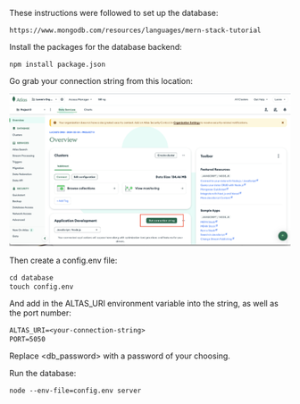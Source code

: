 These instructions were followed to set up the database:
```
https://www.mongodb.com/resources/languages/mern-stack-tutorial
```

Install the packages for the database backend:
```
npm install package.json
```

Go grab your connection string from this location:

![Alt Text](readme_supporting_files/connection_string_location.png)

Then create a config.env file:

```
cd database
touch config.env
```

And add in the ALTAS_URI environment variable into the string, as well as the port number:

```
ALTAS_URI=<your-connection-string>
PORT=5050
```

Replace <db_password> with a password of your choosing.

Run the database:
```
node --env-file=config.env server
```
